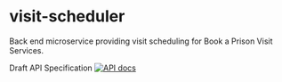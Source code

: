 # visit-scheduler

Back end microservice providing visit scheduling for Book a Prison Visit Services.

Draft API Specification [![API docs](https://img.shields.io/badge/API_docs-view-85EA2D.svg?logo=swagger)](https://editor.swagger.io/?url=https://raw.githubusercontent.com/ministryofjustice/visit-scheduler/main/visit-scheduler-api-specification.yaml)
